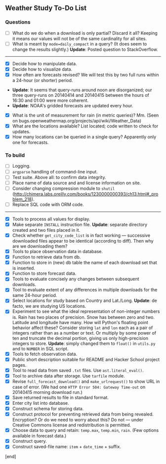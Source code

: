 ## Weather Study To-Do List

### Questions

- [ ] What do we do when a download is only partial? Discard it all? Keeping it means our values will not be of the same cardinality for all sites.
- [ ] What is meant by `mode=daily_compact` in a query? (It does seem to change the results slightly.) **Update**: Posted question to StackOverflow.

----

- [x] Decide how to manipulate data.
- [x] Decide how to visualize data.
- [x] How often are forecasts revised? We will test this by two full runs within a 24-hour (or shorter) period. 
 * **Update**: It seems that query-runs around noon are disorganized; our three query-runs on 20140414 and 20140415 between the hours of 16:30 and 01:00 were more coherent.
 * **Update**: NOAA's gridded forecasts are updated every hour.
- [x] What is the unit of measurement for rain (in metric queries)? Mm. (Seen on bugs.openweathermap.org/projects/api/wiki/Weather_Data)
- [x] What are the locations available? List located; code written to check for updates.
- [x] How many locations can be queried in a single query? Apparently only one for forecasts.

### To build             

- [ ] Logging.
- [ ] `argparse` handling of command-line input.
- [ ] Test suite. Above all: to confirm data integrity.
- [ ] Place name of data source and and license information on site.
- [ ] Consider changing compression module to `shutil` (http://chimera.labs.oreilly.com/books/1230000000393/ch13.html#_problem_218).
- [ ] Replace SQL code with ORM code.
 
---

- [x] Tools to process all values for display.
- [x] Make separate `INSTALL` instruction file. **Update**: separate directory created and two files placed in it.
- [x] Check whether `get_city_code_list` is in fact working — successive downloaded files appear to be identical (according to diff). Then why are we downloading them?
- [x] Tools to place observation data in database.
- [x] Function to retrieve data from db.
- [x] Function to store in (new) db table the name of each download set that is inserted.
- [x] Function to store forecast data.
- [x] Tools to evaluate concisely any changes between subsequent downloads.
- [x] Tool to evaluate extent of any differences in multiple downloads for the same 24-hour period.
- [x] Select locations for study based on Country and Lat./Long. **Update**: de facto, we are studying US locations.
- [x] Experiment to see what the ideal representation of non-integer numbers is. Rain has two places of precision. Snow has between zero and two. Latitude and longitude have many. How will Python's floating point behavior affect these? Consider storing `lat` and `lon` each as a pair of integers rather than as a number or text. Or multiply by some power of ten and truncate the decimal portion, giving us only high-precision integers to store. **Update**: simply changed them to `float()` in `utils.py` and to `NUMBER` in SQL script.
- [x] Tools to fetch observation data.
- [x] Public short description suitable for README and Hacker School project pages.
- [x] Tool to read data from saved `.txt` files. Use `ast.literal_eval()`.
- [x] Tool to archive data after storage. Use `tarfile` module.
- [x] Revise `full_forecast_download()` and `make_urlrequest()` to show URL in case of error. (We had one `HTTP Error 504: Gateway Time-out` on 20140415 morning download run.)
- [x] Save returned results to file in standard format. 
- [x] Enter city list into database.
- [x] Construct schema for storing data.
- [x] Construct protocol for preventing retrieved data from being revealed. Encryption? Or do we need to worry about this? Do not — under Creative Commons license and redistribution is permitted.
- [x] Choose data to query and retain: `temp.max`, `temp.min`, `rain`. (Few options available in forecast data.)
- [x] Construct query.
- [x] Construct saved-file name: `item` + `date_time` + suffix.

[end]